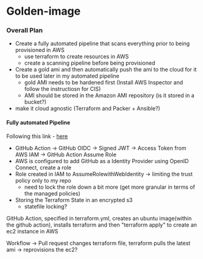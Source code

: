 # Golden-image
### Overall Plan
- Create a fully automated pipeline that scans everything prior to being provisioned in AWS
    - use terraform to create resources in AWS
    - create a scanning pipeline before being provisioned
- Create a gold ami and then automatically push the ami to the cloud for it to be used later in my automated pipeline
    - gold AMI needs to be hardened first (Install AWS Inspector and follow the instructiosn for CIS)
    - AMI should be stored in the Amazon AMI repository (is it stored in a bucket?)
- make it cloud agnostic (Terraform and Packer + Ansible?)


#### Fully automated Pipeline
Following this link - [here](https://www.youtube.com/watch?v=GowFk_5Rx_I)
- GitHub Action -> GitHub OIDC -> Signed JWT -> Access Token from AWS IAM -> GitHub Action Assume Role
- AWS is configured to add GitHub as a Identity Provider using OpenID Connect, create a role 
- Role created in IAM to AssumeRolewithWebIdentity -> limiting the trust policy only to my repo
    - need to lock the role down a bit more (get more granular in terms of the managed policies)
- Storing the Terraform State in an encrypted s3
    - statefile locking?




GitHub Action, specified in terraform.yml, creates an ubuntu image(within the github action), installs terraform and then "terraform apply" to create an ec2 instance in AWS

Workflow -> Pull request changes terraform file, terraform pulls the latest ami -> reprovisions the ec2?